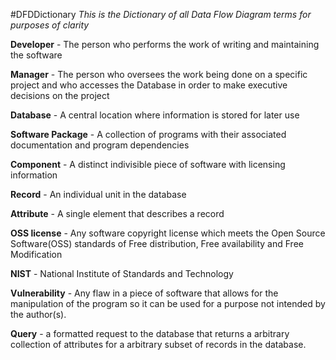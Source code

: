 #DFDDictionary
*This is the Dictionary of all Data Flow Diagram terms for purposes of clarity*

**Developer** - The person who performs the work of writing and maintaining the software

**Manager** - The person who oversees the work being done on a specific project and who accesses the Database in order to make executive decisions on the project

**Database** - A central location where information is stored for later use

**Software Package** - A collection of programs with their associated documentation and program dependencies

**Component** - A distinct indivisible piece of software with licensing information

**Record** - An individual unit in the database

**Attribute** - A single element that describes a record

**OSS license** - Any software copyright license which meets the Open Source Software(OSS) standards of Free distribution, Free availability and Free Modification

**NIST** - National Institute of Standards and Technology

**Vulnerability** - Any flaw in a piece of software that allows for the manipulation of the program so it can be used for a purpose not intended by the author(s).

**Query** - a formatted request to the database that returns a arbitrary collection of attributes for a arbitrary subset of records in the database.
